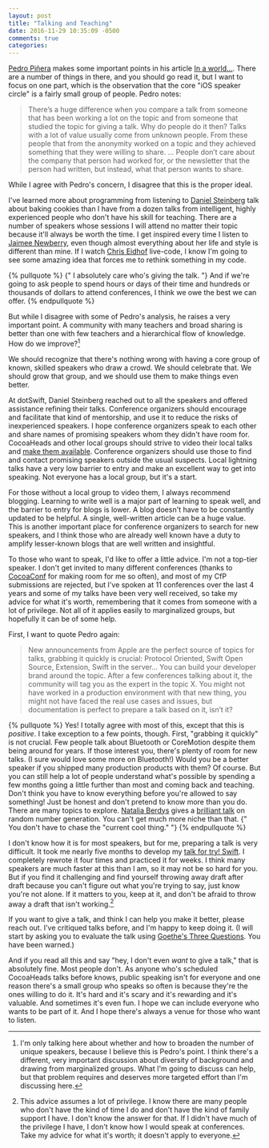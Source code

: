 ```yaml
---
layout: post
title: "Talking and Teaching"
date: 2016-11-29 10:35:09 -0500
comments: true
categories:
---
```


[Pedro Piñera](https://twitter.com/pepibumur) makes some important points in his article [In a world...](http://ppinera.es/2016/11/16/in-a-world.html). There are a number of things in there, and you should go read it, but I want to focus on one part, which is the observation that the core "iOS speaker circle" is a fairly small group of people. Pedro notes:

> There’s a huge difference when you compare a talk from someone that has been working a lot on the topic and from someone that studied the topic for giving a talk. Why do people do it then? Talks with a lot of value usually come from unknown people. From these people that from the anonymity worked on a topic and they achieved something that they were willing to share. ... People don’t care about the company that person had worked for, or the newsletter that the person had written, but instead, what that person wants to share.

While I agree with Pedro's concern, I disagree that this is the proper ideal.

<!--more-->

I've learned more about programming from listening to [Daniel Steinberg](https://twitter.com/dimsumthinking) talk about baking cookies than I have from a dozen talks from intelligent, highly experienced people who don't have his skill for teaching. There are a number of speakers whose sessions I will attend no matter their topic because it'll always be worth the time. I get inspired every time I listen to [Jaimee Newberry](https://twitter.com/jaimeejaimee), even though almost everything about her life and style is different than mine. If I watch [Chris Eidhof](https://twitter.com/chriseidhof) live-code, I know I'm going to see some amazing idea that forces me to rethink something in my code.

{% pullquote %}
{" I absolutely care who's giving the talk. "} And if we're going to ask people to spend hours or days of their time and hundreds or thousands of dollars to attend conferences, I think we owe the best we can offer.
{% endpullquote %}

But while I disagree with some of Pedro's analysis, he raises a very important point. A community with many teachers and broad sharing is better than one with few teachers and a hierarchical flow of knowledge. How do we improve?[^marginalized]

[^marginalized]: I'm only talking here about whether and how to broaden the number of unique speakers, because I believe this is Pedro's point. I think there's a different, very important discussion about diversity of background and drawing from marginalized groups. What I'm going to discuss can help, but that problem requires and deserves more targeted effort than I'm discussing here.

We should recognize that there's nothing wrong with having a core group of known, skilled speakers who draw a crowd. We should celebrate that. We should grow that group, and we should use them to make things even better.

At dotSwift, Daniel Steinberg reached out to all the speakers and offered assistance refining their talks. Conference organizers should encourage and facilitate that kind of mentorship, and use it to reduce the risks of inexperienced speakers. I hope conference organizers speak to each other and share names of promising speakers whom they didn't have room for. CocoaHeads and other local groups should strive to video their local talks and [make them available](http://cocoaheads.tv). Conference organizers should use those to find and contact promising speakers outside the usual suspects. Local lightning talks have a very low barrier to entry and make an excellent way to get into speaking. Not everyone has a local group, but it's a start.

For those without a local group to video them, I always recommend blogging. Learning to write well is a major part of learning to speak well, and the barrier to entry for blogs is lower. A blog doesn't have to be constantly updated to be helpful. A single, well-written article can be a huge value. This is another important place for conference organizers to search for new speakers, and I think those who are already well known have a duty to amplify lesser-known blogs that are well written and insightful.

To those who want to speak, I'd like to offer a little advice. I'm not a top-tier speaker. I don't get invited to many different conferences (thanks to [CocoaConf](http://cocoaconf.com) for making room for me so often), and most of my CfP submissions are rejected, but I've spoken at 11 conferences over the last 4 years and some of my talks have been very well received, so take my advice for what it's worth, remembering that it comes from someone with a lot of privilege. Not all of it applies easily to marginalized groups, but hopefully it can be of some help.

First, I want to quote Pedro again:

>New announcements from Apple are the perfect source of topics for talks, grabbing it quickly is crucial: Protocol Oriented, Swift Open Source, Extension, Swift in the server… You can build your developer brand around the topic. After a few conferences talking about it, the community will tag you as the expert in the topic X. You might not have worked in a production environment with that new thing, you might not have faced the real use cases and issues, but documentation is perfect to prepare a talk based on it, isn’t it?

{% pullquote %}
Yes! I totally agree with most of this, except that this is *positive*. I take exception to a few points, though. First, "grabbing it quickly" is not crucial. Few people talk about Bluetooth or CoreMotion despite them being around for years. If those interest you, there's plenty of room for new talks. (I sure would love some more on Bluetooth!) Would you be a better speaker if you shipped many production products with them? Of course. But you can still help a lot of people understand what's possible by spending a few months going a little further than most and coming back and teaching. Don't think you have to know everything before you're allowed to say something! Just be honest and don't pretend to know more than you do. There are many topics to explore. [Natalia Berdys](https://twitter.com/batalia) gives a [brilliant talk](https://realm.io/news/tryswift-natalia-berdy-random-talk-consistent-world-noise-swift-gamekit-ios/) on random number generation. You can't get much more niche than that. {" You don't have to chase the "current cool thing." "}
{% endpullquote %}

I don't know how it is for most speakers, but for me, preparing a talk is very difficult. It took me nearly five months to develop my [talk for try! Swift](https://realm.io/news/tryswift-rob-napier-swift-legacy-functional-programming/). I completely rewrote it four times and practiced it for weeks. I think many speakers are much faster at this than I am, so it may not be so hard for you. But if you find it challenging and find yourself throwing away draft after draft because you can't figure out what you're trying to say, just know you're not alone. If it matters to you, keep at it, and don't be afraid to throw away a draft that isn't working.[^privilege]

[^privilege]: This advice assumes a lot of privilege. I know there are many people who don't have the kind of time I do and don't have the kind of family support I have. I don't know the answer for that. If I didn't have much of the privilege I have, I don't know how I would speak at conferences. Take my advice for what it's worth; it doesn't apply to everyone.

If you want to give a talk, and think I can help you make it better, please reach out. I've critiqued talks before, and I'm happy to keep doing it. (I will start by asking you to evaluate the talk using [Goethe's Three Questions](http://www.slideshare.net/garrets/goethes-three-questions). You have been warned.)

And if you read all this and say "hey, I don't even *want* to give a talk," that is absolutely fine. Most people don't. As anyone who's scheduled CocoaHeads talks before knows, public speaking isn't for everyone and one reason there's a small group who speaks so often is because they're the ones willing to do it. It's hard and it's scary and it's rewarding and it's valuable. And sometimes it's even fun. I hope we can include everyone who wants to be part of it. And I hope there's always a venue for those who want to listen.
